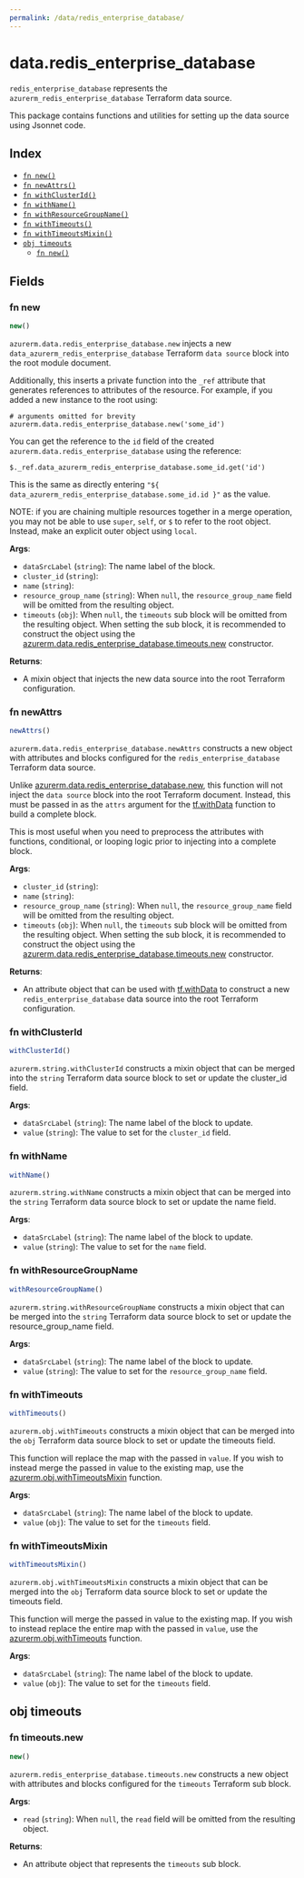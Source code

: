 ```yaml
---
permalink: /data/redis_enterprise_database/
---
```


# data.redis_enterprise_database

`redis_enterprise_database` represents the `azurerm_redis_enterprise_database` Terraform data source.



This package contains functions and utilities for setting up the data source using Jsonnet code.


## Index

* [`fn new()`](#fn-new)
* [`fn newAttrs()`](#fn-newattrs)
* [`fn withClusterId()`](#fn-withclusterid)
* [`fn withName()`](#fn-withname)
* [`fn withResourceGroupName()`](#fn-withresourcegroupname)
* [`fn withTimeouts()`](#fn-withtimeouts)
* [`fn withTimeoutsMixin()`](#fn-withtimeoutsmixin)
* [`obj timeouts`](#obj-timeouts)
  * [`fn new()`](#fn-timeoutsnew)

## Fields

### fn new

```ts
new()
```


`azurerm.data.redis_enterprise_database.new` injects a new `data_azurerm_redis_enterprise_database` Terraform `data source`
block into the root module document.

Additionally, this inserts a private function into the `_ref` attribute that generates references to attributes of the
resource. For example, if you added a new instance to the root using:

    # arguments omitted for brevity
    azurerm.data.redis_enterprise_database.new('some_id')

You can get the reference to the `id` field of the created `azurerm.data.redis_enterprise_database` using the reference:

    $._ref.data_azurerm_redis_enterprise_database.some_id.get('id')

This is the same as directly entering `"${ data_azurerm_redis_enterprise_database.some_id.id }"` as the value.

NOTE: if you are chaining multiple resources together in a merge operation, you may not be able to use `super`, `self`,
or `$` to refer to the root object. Instead, make an explicit outer object using `local`.

**Args**:
  - `dataSrcLabel` (`string`): The name label of the block.
  - `cluster_id` (`string`): 
  - `name` (`string`): 
  - `resource_group_name` (`string`):  When `null`, the `resource_group_name` field will be omitted from the resulting object.
  - `timeouts` (`obj`):  When `null`, the `timeouts` sub block will be omitted from the resulting object. When setting the sub block, it is recommended to construct the object using the [azurerm.data.redis_enterprise_database.timeouts.new](#fn-redis_enterprise_databasetimeoutsnew) constructor.

**Returns**:
- A mixin object that injects the new data source into the root Terraform configuration.


### fn newAttrs

```ts
newAttrs()
```


`azurerm.data.redis_enterprise_database.newAttrs` constructs a new object with attributes and blocks configured for the `redis_enterprise_database`
Terraform data source.

Unlike [azurerm.data.redis_enterprise_database.new](#fn-redis_enterprise_databasenew), this function will not inject the `data source`
block into the root Terraform document. Instead, this must be passed in as the `attrs` argument for the
[tf.withData](https://github.com/tf-libsonnet/core/tree/main/docs#fn-withdata) function to build a complete block.

This is most useful when you need to preprocess the attributes with functions, conditional, or looping logic prior to
injecting into a complete block.

**Args**:
  - `cluster_id` (`string`): 
  - `name` (`string`): 
  - `resource_group_name` (`string`):  When `null`, the `resource_group_name` field will be omitted from the resulting object.
  - `timeouts` (`obj`):  When `null`, the `timeouts` sub block will be omitted from the resulting object. When setting the sub block, it is recommended to construct the object using the [azurerm.data.redis_enterprise_database.timeouts.new](#fn-redis_enterprise_databasetimeoutsnew) constructor.

**Returns**:
  - An attribute object that can be used with [tf.withData](https://github.com/tf-libsonnet/core/tree/main/docs#fn-withdata) to construct a new `redis_enterprise_database` data source into the root Terraform configuration.


### fn withClusterId

```ts
withClusterId()
```

`azurerm.string.withClusterId` constructs a mixin object that can be merged into the `string`
Terraform data source block to set or update the cluster_id field.



**Args**:
  - `dataSrcLabel` (`string`): The name label of the block to update.
  - `value` (`string`): The value to set for the `cluster_id` field.


### fn withName

```ts
withName()
```

`azurerm.string.withName` constructs a mixin object that can be merged into the `string`
Terraform data source block to set or update the name field.



**Args**:
  - `dataSrcLabel` (`string`): The name label of the block to update.
  - `value` (`string`): The value to set for the `name` field.


### fn withResourceGroupName

```ts
withResourceGroupName()
```

`azurerm.string.withResourceGroupName` constructs a mixin object that can be merged into the `string`
Terraform data source block to set or update the resource_group_name field.



**Args**:
  - `dataSrcLabel` (`string`): The name label of the block to update.
  - `value` (`string`): The value to set for the `resource_group_name` field.


### fn withTimeouts

```ts
withTimeouts()
```

`azurerm.obj.withTimeouts` constructs a mixin object that can be merged into the `obj`
Terraform data source block to set or update the timeouts field.

This function will replace the map with the passed in `value`. If you wish to instead merge the
passed in value to the existing map, use the [azurerm.obj.withTimeoutsMixin](TODO) function.

**Args**:
  - `dataSrcLabel` (`string`): The name label of the block to update.
  - `value` (`obj`): The value to set for the `timeouts` field.


### fn withTimeoutsMixin

```ts
withTimeoutsMixin()
```

`azurerm.obj.withTimeoutsMixin` constructs a mixin object that can be merged into the `obj`
Terraform data source block to set or update the timeouts field.

This function will merge the passed in value to the existing map. If you wish
to instead replace the entire map with the passed in `value`, use the [azurerm.obj.withTimeouts](TODO)
function.


**Args**:
  - `dataSrcLabel` (`string`): The name label of the block to update.
  - `value` (`obj`): The value to set for the `timeouts` field.


## obj timeouts



### fn timeouts.new

```ts
new()
```


`azurerm.redis_enterprise_database.timeouts.new` constructs a new object with attributes and blocks configured for the `timeouts`
Terraform sub block.



**Args**:
  - `read` (`string`):  When `null`, the `read` field will be omitted from the resulting object.

**Returns**:
  - An attribute object that represents the `timeouts` sub block.
